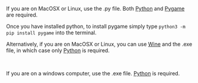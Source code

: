 If you are on MacOSX or Linux, use the .py file. Both [Python](https://www.python.org/) and [Pygame](https://www.pygame.org/) are required.

Once you have installed python, to install pygame simply type `python3 -m pip install pygame` into the terminal.

Alternatively, if you are on MacOSX or Linux, you can use [Wine](https://www.winehq.org/) and the .exe file, in which case only [Python](https://www.python.org/) is required.

&nbsp;

If you are on a windows computer, use the .exe file. [Python](https://www.python.org/) is required.
